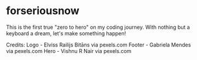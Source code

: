 # forseriousnow

This is the first true "zero to hero" on my coding journey. With nothing but a keyboard a dream, let's make something happen!

Credits:
Logo - Elviss Railijs Bitāns via pexels.com
Footer - Gabriela Mendes via pexels.com
Hero - Vishnu R Nair via pexels.com